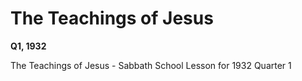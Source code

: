 # The Teachings of Jesus

**Q1, 1932**

The Teachings of Jesus - Sabbath School Lesson for 1932 Quarter 1
